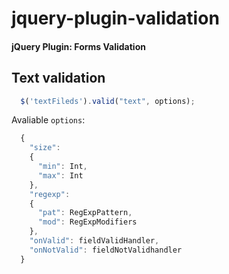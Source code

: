 # jquery-plugin-validation

#### jQuery Plugin: Forms Validation

## Text validation

```js
  $('textFileds').valid("text", options);
```

Avaliable `options`:

```js
  {
    "size":
    {
      "min": Int,
      "max": Int
    },
    "regexp":
    {
      "pat": RegExpPattern,
      "mod": RegExpModifiers
    },
    "onValid": fieldValidHandler,
    "onNotValid": fieldNotValidhandler
  }
```
